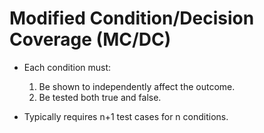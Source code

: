 # Modified Condition/Decision Coverage (MC/DC)

- Each condition must:
  1. Be shown to independently affect the outcome.
  2. Be tested both true and false.

- Typically requires n+1 test cases for n conditions.
